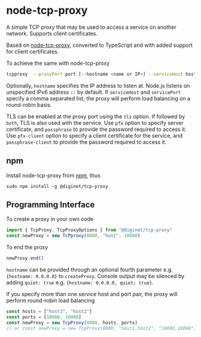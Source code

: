 # node-tcp-proxy

A simple TCP proxy that may be used to access a service on another network. Supports client certificates.

Based on [node-tcp-proxy](https://github.com/tewarid/node-tcp-proxy), converted to TypeScript and with added support for client certificates.

To achieve the same with node-tcp-proxy

```bash
tcpproxy  --proxyPort port [--hostname <name or IP>] --serviceHost host1,host2 --servicePort port1,port2 [--q] [--tls [both]] [--pfx file] [--passphrase secret]
```

Optionally, `hostname` specifies the IP address to listen at. Node.js listens on unspecified IPv6 address `::` by default. If `serviceHost` and `servicePort` specify a comma separated list, the proxy will perform load balancing on a round-robin basis.

TLS can be enabled at the proxy port using the `tls` option. If followed by `both`, TLS is also used with the service. Use `pfx` option to specify server certificate, and `passphrase` to provide the password required to access it. Use `pfx-client` option to specify a client certificate for the service, and `passphrase-client` to provide the password required to access it.

## npm

Install node-tcp-proxy from [npm](https://www.npmjs.com/package/@diginet/tcp-proxy), thus
```
sudo npm install -g @diginet/tcp-proxy
```

## Programming Interface

To create a proxy in your own code

```typescript
import { TcpProxy, TcpProxyOptions } from "@diginet/tcp-proxy"
const newProxy = new TcPproxy(8080, "host", 10080)
```

To end the proxy

```typescript
newProxy.end()
```

`hostname` can be provided through an optional fourth parameter e.g. `{hostname: 0.0.0.0}` to `createProxy`. Console output may be silenced by adding `quiet: true` e.g. `{hostname: 0.0.0.0, quiet: true}`.

If you specify more than one service host and port pair, the proxy will perform round-robin load balancing

```typescript
const hosts = ["host1", "host2"]
const ports = [10080, 10080]
const newProxy = new TcpProxy(8080, hosts, ports)
// or const newProxy = new TcpProxy(8080, "host1,host2", "10080,10080")
```